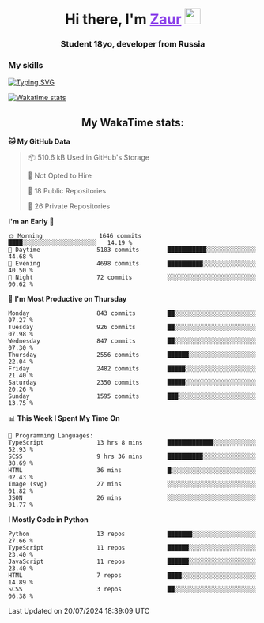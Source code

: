 <h1 align="center">
    Hi there, I'm 
    <a href="https://t.me/skyguy" target="_blank" style="color: #8C43EA">Zaur</a>
    <img src="https://github.com/blackcater/blackcater/raw/main/images/Hi.gif" height="32">
</h1>

<h3 align="center">
    Student 18yo, developer from Russia
</h3>  

### **My skills**
[![Typing SVG](https://readme-typing-svg.herokuapp.com?font=Oxanium&duration=3000&pause=1500&color=8C43EA&height=30&lines=Python:+FastAPI,+Flask,+Aiogram,+Telethon;SQL:+PostgreSQL,+SQLite;JavaScript/TypeScript:+React.js;HTML+(PUG),+CSS+(SCSS))](https://git.io/typing-svg)

[![Wakatime stats](https://github-readme-stats.vercel.app/api/wakatime?username=skyguy&hide_title=true&show_icons=true&title_color=8C43EA&icon_color=BE57EA&bg_color=30,191919,341b56&text_color=B1B1B1&border_radius=10&hide_border=true)](https://github.com/anuraghazra/github-readme-stats)


<h2 align="center"> My WakaTime stats: </h2>

<!--START_SECTION:waka-->
**🐱 My GitHub Data** 

> 📦 510.6 kB Used in GitHub's Storage 
 > 
> 🚫 Not Opted to Hire
 > 
> 📜 18 Public Repositories 
 > 
> 🔑 26 Private Repositories 
 > 
**I'm an Early 🐤** 

```text
🌞 Morning                1646 commits        ████░░░░░░░░░░░░░░░░░░░░░   14.19 % 
🌆 Daytime                5183 commits        ███████████░░░░░░░░░░░░░░   44.68 % 
🌃 Evening                4698 commits        ██████████░░░░░░░░░░░░░░░   40.50 % 
🌙 Night                  72 commits          ░░░░░░░░░░░░░░░░░░░░░░░░░   00.62 % 
```
📅 **I'm Most Productive on Thursday** 

```text
Monday                   843 commits         ██░░░░░░░░░░░░░░░░░░░░░░░   07.27 % 
Tuesday                  926 commits         ██░░░░░░░░░░░░░░░░░░░░░░░   07.98 % 
Wednesday                847 commits         ██░░░░░░░░░░░░░░░░░░░░░░░   07.30 % 
Thursday                 2556 commits        ██████░░░░░░░░░░░░░░░░░░░   22.04 % 
Friday                   2482 commits        █████░░░░░░░░░░░░░░░░░░░░   21.40 % 
Saturday                 2350 commits        █████░░░░░░░░░░░░░░░░░░░░   20.26 % 
Sunday                   1595 commits        ███░░░░░░░░░░░░░░░░░░░░░░   13.75 % 
```


📊 **This Week I Spent My Time On** 

```text
💬 Programming Languages: 
TypeScript               13 hrs 8 mins       █████████████░░░░░░░░░░░░   52.93 % 
SCSS                     9 hrs 36 mins       ██████████░░░░░░░░░░░░░░░   38.69 % 
HTML                     36 mins             █░░░░░░░░░░░░░░░░░░░░░░░░   02.43 % 
Image (svg)              27 mins             ░░░░░░░░░░░░░░░░░░░░░░░░░   01.82 % 
JSON                     26 mins             ░░░░░░░░░░░░░░░░░░░░░░░░░   01.77 % 
```

**I Mostly Code in Python** 

```text
Python                   13 repos            ███████░░░░░░░░░░░░░░░░░░   27.66 % 
TypeScript               11 repos            ██████░░░░░░░░░░░░░░░░░░░   23.40 % 
JavaScript               11 repos            ██████░░░░░░░░░░░░░░░░░░░   23.40 % 
HTML                     7 repos             ████░░░░░░░░░░░░░░░░░░░░░   14.89 % 
SCSS                     3 repos             ██░░░░░░░░░░░░░░░░░░░░░░░   06.38 % 
```




 Last Updated on 20/07/2024 18:39:09 UTC
<!--END_SECTION:waka-->
